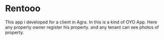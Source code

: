# Rentooo

This app i developed for a client in Agra.
In this is a kind of OYO App. Here any property owner register his property. and any tenant can see photos of property.
